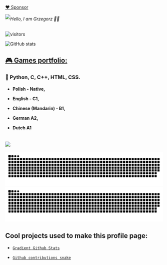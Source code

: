 <!-- center text? insert photos here with links on them !-->
[:heart: Sponsor](https://github.co![visitors](https://vbr.wocr.tk/badge?page_id=Raymo111.Raymo111&color=00cf00)m/sponsors/Jirafey)

<img src="https://media1.giphy.com/media/OfgFXNVi8gnEXvbske/giphy.gif" height="50" align="left"/>


###### Hello, I am Grzegorz 👋🏻 
![visitors](https://vbr.wocr.tk/badge?page_id=Jirafey.Jirafey&color=00cf00)






<img alt="GitHub stats" src="https://github-readme-stats.vercel.app/api?username=Jirafey&bg_color=80,f0cd7b,f1ce7d,f5e58d,f4e892,81613a,f2cf7b&title_color=4B311A&text_color=000&count_private=true&hide_border=true"  style="width: 50%; max-width: 50%; min-width: 50%;">
<h2><a href ="https://jirafey.itch.io">🎮 Games portfolio: </a></h2>
                           <h3> 💛 Python, C, C++, HTML, CSS.
</h3>    <h4>             
  
- Polish - Native,

- English - C1,
  
- Chinese (Mandarin) - B1,
  
- German A2, 
  
- Dutch A1
</h4><br>
<img src="https://github-readme-stats.vercel.app/api/top-langs/?username=Jirafey&layout=compact&bg_color=20,f4e892,f1ce7d,f5e58d,f0cd7b,f0cd7b&title_color=4B311A&text_color=000&count_private=true&hide_border=true"count_private=true&theme=deafult" style="width: 50%; max-width: 50%; min-width: 50%;">

![github contribution grid snake animation](https://raw.githubusercontent.com/Jirafey/Jirafey/output/github-contribution-grid-snake-dark.svg#gh-dark-mode-only)![github contribution grid snake animation](https://raw.githubusercontent.com/Jirafey/Jirafey/output/github-contribution-grid-snake.svg#gh-light-mode-only)


<h2> Cool projects used to make this profile page:</h2> 

   
- [`Gradient Github Stats`](https://github.com/anuraghazra/github-readme-stats)

- [`Github contributions snake`](https://github.com/Platane/snk)

                                                                      
<!-- <a href="https://github.com/Jirafey/grzegorzkmita.com">
  <img align="center" src="https://github-readme-stats.vercel.app/api/pin/?username=Jirafey&repo=grzegorzkmita.com" />
</a>
<a href="https://github.com/Jirafey/Pong">
  <img align="center" src="https://github-readme-stats.vercel.app/api/pin/?username=Jirafey&repo=Pong" />
</a>!-->
